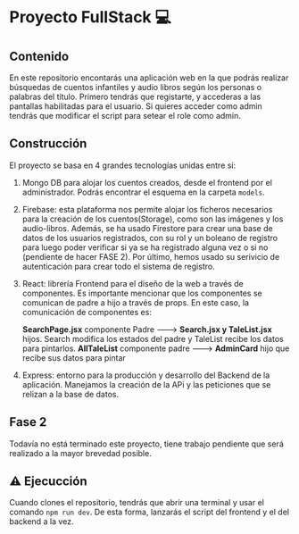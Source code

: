 # Proyecto FullStack 💻​ # 

## Contenido ##

En este repositorio encontarás una aplicación web en la que podrás realizar búsquedas de cuentos infantiles y audio libros según los personas o palabras del título. Primero tendrás que registarte, y accederas a las pantallas habilitadas para el usuario. Si quieres acceder como admin tendrás que modificar el script para setear el role como admin. 



## Construcción ##
El proyecto se basa en 4 grandes tecnologías unidas entre sí:
1. Mongo DB para alojar los cuentos creados, desde el frontend por el administrador. Podrás encontrar el esquema en la carpeta ```models```.
2. Firebase: esta plataforma nos permite alojar los ficheros necesarios para la creación de los cuentos(Storage), como son las imágenes y los audio-libros. Además, se ha usado Firestore para crear una base de datos de los usuarios registrados, con su rol y un boleano de registro para  luego poder verificar si ya se ha registrado alguna vez o si no (pendiente de hacer FASE 2). Por último, hemos usado su serivicio de autenticación para crear todo el sistema de registro.
3. React: librería Frontend para el diseño de la web a través de componentes. Es importante mencionar que los componentes se comunican de padre a hijo a través de props.
   En este caso, la comunicación de componentes es:
   
   **SearchPage.jsx** componente Padre ---> **Search.jsx y TaleList.jsx** hijos. Search modifica los estados del padre y TaleList recibe los datos para pintarlos.
   **AllTaleList** componente padre ---> **AdminCard** hijo que recibe sus datos para pintar

4. Express: entorno para la producción y desarrollo del Backend de la aplicación. Manejamos la creación de la APi y las peticiones que se relizan a la base de datos.
   
## Fase 2 ##
Todavía no está terminado este proyecto, tiene trabajo pendiente que será realizado a la mayor brevedad posible. 

## ​⚠️ ​Ejecucción ##
Cuando clones el repositorio, tendrás que abrir una terminal y usar el comando ```npm run dev```. De esta forma, lanzarás el script del frontend y el del backend a la vez.
